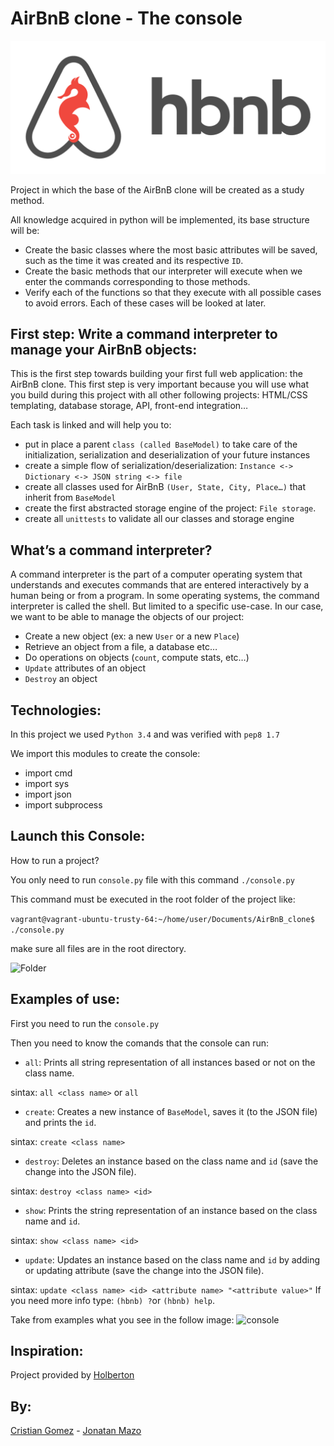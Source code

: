 # AirBnB clone - The console

![HBNB](./images/HBNB_Header.png)

Project in which the base of the AirBnB clone will be created as a study method.

All knowledge acquired in python will be implemented, its base structure will be:
 - Create the basic classes where the most basic attributes will be saved, such as the time it was created and its respective ```ID```.
 - Create the basic methods that our interpreter will execute when we enter the commands corresponding to those methods.
 - Verify each of the functions so that they execute with all possible cases to avoid errors.
Each of these cases will be looked at later.

## First step: Write a command interpreter to manage your AirBnB objects:
 This is the first step towards building your first full web application: the AirBnB clone. This first step is very important because you will use what you build during this project with all other following projects: HTML/CSS templating, database storage, API, front-end integration…

 Each task is linked and will help you to:
  - put in place a parent ```class (called BaseModel)``` to take care of the initialization, serialization and deserialization of your future instances
  - create a simple flow of serialization/deserialization: ```Instance <-> Dictionary <-> JSON string <-> file```
  - create all classes used for AirBnB ```(User, State, City, Place…)``` that inherit from ```BaseModel```
  - create the first abstracted storage engine of the project: ```File storage```.
  - create all ```unittests``` to validate all our classes and storage engine
## What’s a command interpreter?
A command interpreter is the part of a computer operating system that understands and executes commands that are entered interactively by a human being or from a program. In some operating systems, the command interpreter is called the shell. But limited to a specific use-case. In our case, we want to be able to manage the objects of our project:
 - Create a new object (ex: a new ```User``` or a new ```Place```)
 - Retrieve an object from a file, a database etc…
 - Do operations on objects (```count```, compute stats, etc…)
 - ```Update``` attributes of an object
 - ```Destroy``` an object

## Technologies:
In this project we used ```Python 3.4``` and was verified with ```pep8 1.7```

We import this modules to create the console:
 - import cmd
 - import sys
 - import json
 - import subprocess

## Launch this Console:
How to run a project?

You only need to run ```console.py``` file with this command ```./console.py```

This command must be executed in the root folder of the project like:

```vagrant@vagrant-ubuntu-trusty-64:~/home/user/Documents/AirBnB_clone$ ./console.py```

make sure all files are in the root directory.

![Folder](./images/Folder.png)

## Examples of use:
First you need to run the ```console.py```

Then you need to know the comands that the console can run:
 - ```all```: Prints all string representation of all instances based or not on the class name.

 sintax: ```all <class name>``` or ```all```
 - ```create```: Creates a new instance of ```BaseModel```, saves it (to the JSON file) and prints the ```id```.

  sintax: ```create <class name>```
 - ```destroy```: Deletes an instance based on the class name and ```id``` (save the change into the JSON file).

 sintax: ```destroy <class name> <id>```
 - ```show```: Prints the string representation of an instance based on the class name and ```id```.

 sintax: ```show <class name> <id>```
 - ```update```: Updates an instance based on the class name and ```id``` by adding or updating attribute (save the change into the JSON file).

 sintax: ```update <class name> <id> <attribute name> "<attribute value>"```
If you need more info type: ```(hbnb) ?```or ```(hbnb) help```.

Take from examples what you see in the follow image:
![console](./images/console.png)

## Inspiration:
Project provided by [Holberton](https://www.holbertonschool.com)

## By:
[Cristian Gomez](https://twitter.com/cristianfg1702) - 
[Jonatan Mazo](https://twitter.com/JonatanRMC)
